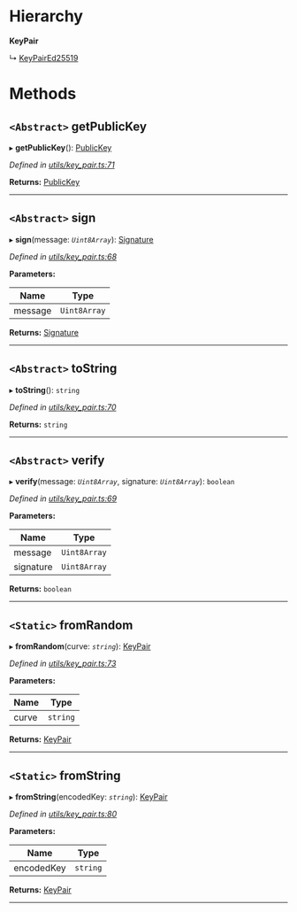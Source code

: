 

# Hierarchy

**KeyPair**

↳  [KeyPairEd25519](_utils_key_pair_.keypaired25519.md)

# Methods

<a id="getpublickey"></a>

## `<Abstract>` getPublicKey

▸ **getPublicKey**(): [PublicKey](_utils_key_pair_.publickey.md)

*Defined in [utils/key_pair.ts:71](https://github.com/nearprotocol/nearlib/blob/b6e94a8/src.ts/utils/key_pair.ts#L71)*

**Returns:** [PublicKey](_utils_key_pair_.publickey.md)

___
<a id="sign"></a>

## `<Abstract>` sign

▸ **sign**(message: *`Uint8Array`*): [Signature](../interfaces/_utils_key_pair_.signature.md)

*Defined in [utils/key_pair.ts:68](https://github.com/nearprotocol/nearlib/blob/b6e94a8/src.ts/utils/key_pair.ts#L68)*

**Parameters:**

| Name | Type |
| ------ | ------ |
| message | `Uint8Array` |

**Returns:** [Signature](../interfaces/_utils_key_pair_.signature.md)

___
<a id="tostring"></a>

## `<Abstract>` toString

▸ **toString**(): `string`

*Defined in [utils/key_pair.ts:70](https://github.com/nearprotocol/nearlib/blob/b6e94a8/src.ts/utils/key_pair.ts#L70)*

**Returns:** `string`

___
<a id="verify"></a>

## `<Abstract>` verify

▸ **verify**(message: *`Uint8Array`*, signature: *`Uint8Array`*): `boolean`

*Defined in [utils/key_pair.ts:69](https://github.com/nearprotocol/nearlib/blob/b6e94a8/src.ts/utils/key_pair.ts#L69)*

**Parameters:**

| Name | Type |
| ------ | ------ |
| message | `Uint8Array` |
| signature | `Uint8Array` |

**Returns:** `boolean`

___
<a id="fromrandom"></a>

## `<Static>` fromRandom

▸ **fromRandom**(curve: *`string`*): [KeyPair](_utils_key_pair_.keypair.md)

*Defined in [utils/key_pair.ts:73](https://github.com/nearprotocol/nearlib/blob/b6e94a8/src.ts/utils/key_pair.ts#L73)*

**Parameters:**

| Name | Type |
| ------ | ------ |
| curve | `string` |

**Returns:** [KeyPair](_utils_key_pair_.keypair.md)

___
<a id="fromstring"></a>

## `<Static>` fromString

▸ **fromString**(encodedKey: *`string`*): [KeyPair](_utils_key_pair_.keypair.md)

*Defined in [utils/key_pair.ts:80](https://github.com/nearprotocol/nearlib/blob/b6e94a8/src.ts/utils/key_pair.ts#L80)*

**Parameters:**

| Name | Type |
| ------ | ------ |
| encodedKey | `string` |

**Returns:** [KeyPair](_utils_key_pair_.keypair.md)

___

